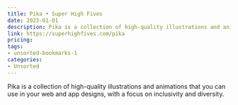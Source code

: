 ```yaml
---
title: Pika • Super High Fives
date: 2023-01-01
description: Pika is a collection of high-quality illustrations and animations that you can use in your web and app designs, with a focus on inclusivity and diversity.
link: https://superhighfives.com/pika
pricing: 
tags: 
- unsorted-bookmarks-1 
categories: 
- Unsorted 
---
```


Pika is a collection of high-quality illustrations and animations that you can use in your web and app designs, with a focus on inclusivity and diversity.